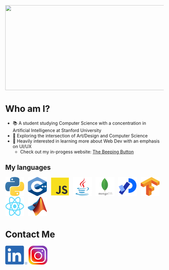 <img src="./intro.gif" width="1000" height="270">

# Who am I?
- :books: A student studying Computer Science with a concentration in Artificial Intelligence at Stanford University 
- :art: Exploring the intersection of Art/Design and Computer Science
- :mag_right: Heavily interested in learning more about Web Dev with an emphasis on UI/UX
  - Check out my in-progess website: <a href="">The Beeping Button</a>

## My languages
<img src="./images/python.jpeg" width="60" height="60"> &nbsp; <img src="./images/c++.png" width="60" height="60">  &nbsp;
<img src="./images/javascript.png" width="60" height="60"> &nbsp;
<img src="./images/java.jpg" width="60" height="60"> &nbsp;
<img src="./images/mongodb.png" width="60" height="60"> &nbsp;
<img src="./images/processing.png" width="60" height="60"> &nbsp;
<img src="./images/tensorflow.png" width="60" height="60"> &nbsp;
<img src="./images/react.png" width="60" height="60"> &nbsp;
<img src="./images/matlab.jpeg" width="60" height="60">

# Contact Me
<a href="https://linkedin.com/jack-michaels"><img src="./images/linkedin.png" width="70" height="60"></a>
<a href="https://instagram.com/jackfm23"><img src="./images/instagram.jpeg" width="60" height="60"></a>
